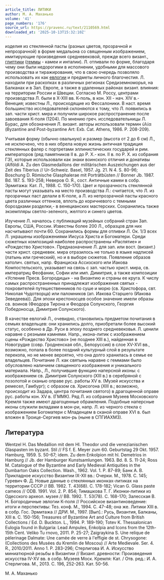 ```yaml
---
article_title: ЛИТИКИ
author: М. А. Маханько
volume: '41'
page_numbers: '176'
source_url: https://pravenc.ru/text/2110569.html
downloaded_at: '2025-10-13T15:32:10Z'
---
```


изделия из стеклянной пасты (разных цветов, прозрачной и непрозрачной) в форме медальона со священным изображением, имитирующие произведения средневековой, прежде всего визант., [глиптики](https://pravenc.ru/text/глиптики.html) ([геммы](https://pravenc.ru/text/геммы.html) - камеи и инталии). Л. отливали по форме, благодаря чему они были недорогими в исполнении, удобными для массового производства и тиражирования, что в свою очередь позволяло использовать их как [евлогии](https://pravenc.ru/text/евлогии.html) и предметы личного благочестия. Л. находили при раскопках в различных регионах Средиземноморья, на Балканах и в Зап. Европе, а также в удаленных районах визант. влияния: на территории России и Швеции. Согласно М. Россу, центрами производства Л. были в X-XIII вв. К-поль, в кон. XII - нач. XIV в.- Венеция; известны Л., происходящие из Фессалоники. В наст. время большинство исследователей склоняются к тому, что Л. появились в зап. части христ. мира и получили широкое распространение после завоевания К-поля (1204). По мнению греч. исследовательницы Л. Бурас, для обозначения Л. визант. авторы использовали термин ύλία (Byzantine and Post-byzantine Art: Exb. Сat. Athens, 1986. P. 208-209).

Учитывая форму (обычно овальную) и размер (высота от 2 до 6 см) Л., не исключено, что в них обрела новую жизнь античная традиция стеклянных фалер с портретами эллинистических государей и рим. императоров (ряд памятников II в. до Р. Х.- кон. II в. по Р. Х. из собрания ГЭ), которые использовали как знаки воинского отличия и донативы (Alföldi A. Zu den Glasmedaillons der militärischen Auszeichungen aus der Zeit des Tiberius // Ur-Schweiz. Basel, 1957. Jg. 21. N 4. S. 80-96; Boschung D. Römische Glasphalerae mit Porträtbüsten // Bonner Jb. 1987. Bd. 187. S. 193-258; Неверов О. Я., сост. Античные камеи в собр. Эрмитажа: Кат. Л., 1988. С. 150-170). Цвет и прозрачность стеклянной пасты могут указывать на место производства Л.: считается, что Л. из прозрачных паст делали в К-поле, а Л. из непрозрачной пасты красного цвета различных оттенков, вплоть до коричневого с темными бороздками разделки,- в венецианских мастерских. Сохранились также экземпляры светло-зеленого, желтого и синего цветов.

Изучение Л. началось с публикаций музейных собраний стран Зап. Европы, США, России. Известны более 200 Л., образцов для них насчитывают почти 60. Сохранились формы для отливки Л. Ок. 1/3 всех Л. украшены изображениями Иисуса Христа и Богоматери. Среди сюжетных композиций наиболее распространены «Распятие» и «Рождество Христово». Предназначение Л. для зап. или вост. (визант.) части христ. средневек. мира отразилось не только в языке надписей (латынь или греческий), но и в выборе сюжетов. Появление образов католич. святых, напр. Франциска Ассизского или Иакова Компостельского, указывает на связь с зап. частью христ. мира, св. императриц Феофании, Софии или имп. Димитрия, а также композиции «Успение Пресв. Богородицы» - на Византию и страны ее круга. К числу самых распространенных принадлежат изображения святых - покровителей путешественников по суше и морю (св. Христофора, свт. Николая Чудотворца) или паломников (ап. Иакова Старшего (Иакова Зеведеева)). Для эпохи крестоносцев особое значение имели образы св. воинов (Феодора Тирона и Феодора Солунского, Георгия Победоносца, Димитрия Солунского).

В качестве евлогий Л., очевидно, становились предметом почитания в семьях владельцев: они хранились долго, приобретали более высокий статус, особенно в Др. Руси в эпоху позднего средневековья. Л. ценили наравне с резными камнями. Напр., икона-литик с изображением сцены «Рождество Христово» (не позднее XIII в.), найденная в Новогрудке (совр. Гродненская обл., Белоруссия) в слое XV-XVI вв., возможно, попала в более поздний культурный слой в результате перекопа, но не менее вероятно, что она долго хранилась в семье ее владельцев. Почитание Л. как святынь наравне с геммами было обусловлено наличием священного изображения и уникального материала. Напр., Л., получившие функцию наперсной иконы: с изображением св. Димитрия Солунского (XIII в.) в серебряной с позолотой и сканью оправе рус. работы XV в. (Музей искусства и ремесел, Гамбург); с образом св. Хрисогона (XIII в.; возможно, происходит из Задара, центра почитания святого) в драгоценной оправе рус. работы кон. XV в. (ГММК). Ряд Л. из собрания Музеев Московского Кремля также имеют драгоценные обрамления. Подобные наперсные иконы служили вкладами в мон-ри, напр. Л. из черного стекла с изображением Богоматери с Младенцем в сканой оправе XVI в. был вложен в Троице-Сергиев мон-рь (ныне в СПГИАХМЗ).

## Литература

Wentzel H. Das Medallion mit dem Hl. Theodor und die venezianischen Glaspasten im byzant. Stil // FS f. E. Meyer zum 60. Geburtstag 29 Okt. 1957. Hamburg, 1959. S. 50-67; idem. Zu dem Enkolpion mit hl. Demetrios in Hamburg // Jb. der Hamburger Kunstsamlungen. 1963. Bd. 8. S. 11-24; Ross M. Catalogue of the Byzantine and Early Medieval Antiquities in the Dumbarton Oaks Collection. Wash., 1962. Vol. 1. P. 87-89; Банк А. В. Прикладное искусство Византии IX-XII вв.: Очерки. М., 1978. С. 145; Гуревич Ф. Д. Новые данные о стеклянных иконках-литиках на территории СССР // ВВ. 1982. Т. 43(68). С. 178-182; Vican G. Glass paste cameos // ODB. 1991. Vol. 2. P. 854; Тимашкова Т. Г. Иконки-литики из Одесского археол. музея // ВВ. 1992. Т. 53(78). С. 168-170; Залесcкая В. Н. Богородичные эвлогии К-поля // Российское византиноведение: итоги и перспективы: Тез. конф. М., 1994. С. 47-48; она же. Литики XIII в. в собр. Гос. Эрмитажа // ДРИ. М., 1997. [Вып].: Русь, Византия, Балканы, XIII в. С. 150-156; Treasures of Byzantine Art and Culture from British Collections / Ed. D. Buckton. L., 1994. P. 189-190; Totev K. Thessalonican Eulogia found in Bulgaria: Lead Ampules, Enkolpia and Icons from the 12th-15th Cent. Veliko Tu
rnovo, 2011. P. 25-27; Zaigraykina S. Une relique de pèlerinage Dalmate: Une camée de verre à l'effigie de st. Chrysogone: (Collections des Musées du Kremlin de Moscou) // Arte Medievale. Ser. 4. R., 2010/2011. Anno 1. P. 283-296; Стерлигова И. А. Искусство миниатюрной резьбы в Византии // Визант. древности: Произведения искусства IV-XV вв. в собр. Музеев Моск. Кремля: Кат. / Отв. ред.: И. А. Стерлигова. М., 2013. С. 196, 252-263. Кат. 50-56.

М. А. Маханько
